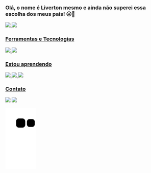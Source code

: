 ### Olá, o nome é Liverton mesmo e ainda não superei essa escolha dos meus pais! 😐👋

<!--
**Liverton/Liverton** is a ✨ _special_ ✨ repository because its `README.md` (this file) appears on your GitHub profile.

Here are some ideas to get you started:

- 🔭 Buscando minha primeira vaga como dev junior
- 🌱 Tenho me aprofundado em Python
- 👯 Procuro me tornar um desenvolvedor FullStack
- 🤔 I’m looking for help with ...
- 💬 Ask me about ...
- 📫 How to reach me: ...
- 😄 Pronouns: ...
- ⚡ Fun fact: ...
-->

<div>
<a href="https://github.com/Liverton">
<img height="180em" src="https://github-readme-stats.vercel.app/api/top-langs/?username=Liverton&layout=compact&langs_count=7&theme=dracula"/>
<img height="180em" src="https://github-readme-stats.vercel.app/api?username=Liverton-aqui&show_icons=true&theme=dracula&include_all_commits=true&count_private=true"/>
</div>

### Ferramentas e Tecnologias

<div>            
            <img src="https://cdn.jsdelivr.net/gh/devicons/devicon/icons/python/python-original.svg" />
            <img src="https://cdn.jsdelivr.net/gh/devicons/devicon/icons/flask/flask-original.svg" />
</div>            
                                                           
### Estou aprendendo
          
<div>            
            <img src="https://cdn.jsdelivr.net/gh/devicons/devicon/icons/html5/html5-original.svg" />
            <img src="https://cdn.jsdelivr.net/gh/devicons/devicon/icons/bootstrap/bootstrap-original.svg" />
            <img src="https://cdn.jsdelivr.net/gh/devicons/devicon/icons/css3/css3-original.svg" />
</div> 
            
### Contato

<div>
            <a href="https://www.linkedin.com/in/liverton-abreu-a1a883243/" target="_blank"><img src="https://img.shields.io/badge/-LinkedIn-%230077B5?style=for-the-badge&logo=linkedin&logoColor=white" target="_blank"></a> 
            <a href="https://www.instagram.com/livertafonso/" target="_blank"><img src="https://img.shields.io/badge/-Instagram-%23E4405F?style=for-the-badge&logo=instagram&logoColor=white" target="_blank"></a>


![Snake animation](https://github.com/Liverton/Liverton/blob/output/github-contribution-grid-snake.svg)
            
</div>
